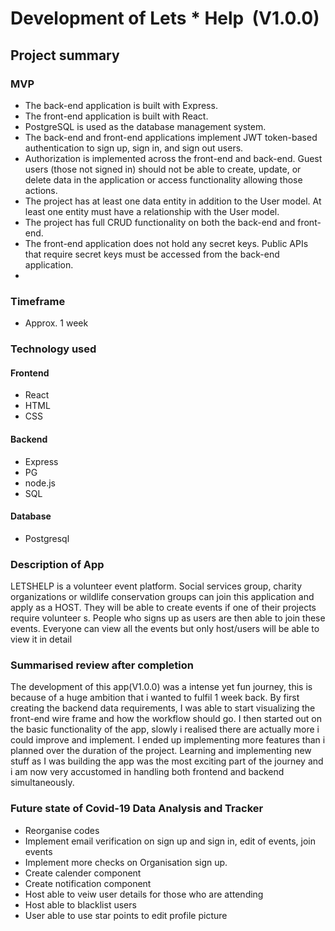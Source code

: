 # Development of Lets * Help  (V1.0.0)


## Project summary

### MVP
- The back-end application is built with Express.
- The front-end application is built with React.
- PostgreSQL is used as the database management system.
- The back-end and front-end applications implement JWT token-based authentication to sign up, sign in, and sign out users.
- Authorization is implemented across the front-end and back-end. Guest users (those not signed in) should not be able to create, update, or delete data in the application or access functionality allowing those actions.
- The project has at least one data entity in addition to the User model. At least one entity must have a relationship with the User model.
- The project has full CRUD functionality on both the back-end and front-end.
- The front-end application does not hold any secret keys. Public APIs that require secret keys must be accessed from the back-end application.
- 
### Timeframe

- Approx. 1 week

### Technology used
#### Frontend
- React
- HTML
- CSS
#### Backend
- Express
- PG
- node.js
- SQL
#### Database
- Postgresql

### Description of App

LETSHELP is a volunteer event platform. Social services group, charity organizations or wildlife conservation groups can join this application and apply as a HOST. They will be able to create events if one of their projects require volunteer s. People who signs up as users are then able to join these events. Everyone can view all the events but only host/users will be able to view it in detail

### Summarised review after completion

The development of this app(V1.0.0) was a intense yet fun journey, this is because of a huge ambition that i wanted to fulfil 1 week back. By first creating the backend data requirements, I was able to start visualizing the front-end wire frame and how the workflow should go. I then started out on the basic functionality of the app, slowly i realised there are actually more i could improve and implement. I ended up implementing more features than i planned over the duration of the project. Learning and implementing new stuff as I was building the app was the most exciting part of the journey and i am now very accustomed in handling both frontend and backend simultaneously.

### Future state of Covid-19 Data Analysis and Tracker


- Reorganise codes
- Implement email verification on sign up and sign in, edit of events, join events
- Implement more checks on Organisation sign up.
- Create calender component
- Create notification component
- Host able to veiw user details for those who are attending
- Host able to blacklist users
- User able to use star points to edit profile picture
